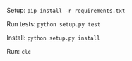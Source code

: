 Setup: `pip install -r requirements.txt`

Run tests: `python setup.py test`

Install: `python setup.py install`

Run: `clc`
